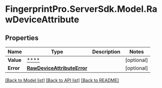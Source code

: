 # FingerprintPro.ServerSdk.Model.RawDeviceAttribute
## Properties

Name | Type | Description | Notes
------------ | ------------- | ------------- | -------------
**Value** | [****](.md) |  | [optional] 
**Error** | [**RawDeviceAttributeError**](RawDeviceAttributeError.md) |  | [optional] 

[[Back to Model list]](../README.md#documentation-for-models) [[Back to API list]](../README.md#documentation-for-api-endpoints) [[Back to README]](../README.md)

